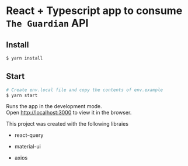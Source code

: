 # React + Typescript app to consume `The Guardian` API

## Install

```bash
$ yarn install
```

## Start

```bash
# Create env.local file and copy the contents of env.example
$ yarn start
```

Runs the app in the development mode.\
Open [http://localhost:3000](http://localhost:3000) to view it in the browser.

This project was created with the following libraies

- react-query

- material-ui

- axios
